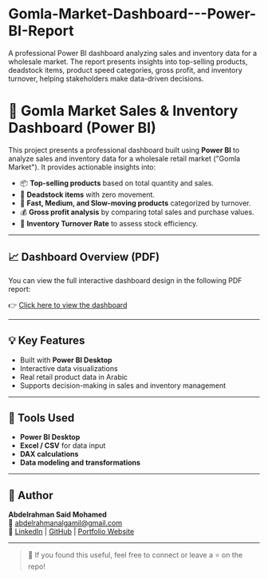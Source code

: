 # Gomla-Market-Dashboard---Power-BI-Report
A professional Power BI dashboard analyzing sales and inventory data for a wholesale market. The report presents insights into top-selling products, deadstock items, product speed categories, gross profit, and inventory turnover, helping stakeholders make data-driven decisions.
# 🛒 Gomla Market Sales & Inventory Dashboard (Power BI)

This project presents a professional dashboard built using **Power BI** to analyze sales and inventory data for a wholesale retail market ("Gomla Market"). It provides actionable insights into:

- 📦 **Top-selling products** based on total quantity and sales.
- 🧊 **Deadstock items** with zero movement.
- 🚀 **Fast, Medium, and Slow-moving products** categorized by turnover.
- 💰 **Gross profit analysis** by comparing total sales and purchase values.
- 🔄 **Inventory Turnover Rate** to assess stock efficiency.

---

## 📈 Dashboard Overview (PDF)

You can view the full interactive dashboard design in the following PDF report:

👉 [Click here to view the dashboard](https://github.com/Abdelrahansaid/Gomla-Market-Dashboard---Power-BI-Report/blob/main/PDF-Dashboard.pdf)

---

## 💡 Key Features

- Built with **Power BI Desktop**
- Interactive data visualizations
- Real retail product data in Arabic
- Supports decision-making in sales and inventory management

---

## 🧰 Tools Used

- **Power BI Desktop**
- **Excel / CSV** for data input
- **DAX calculations**
- **Data modeling and transformations**

---

## 🔗 Author

**Abdelrahman Said Mohamed**  
📧 [abdelrahmanalgamil@gmail.com](mailto:abdelrahmanalgamil@gmail.com)  
🔗 [LinkedIn](https://www.linkedin.com/in/abdelrahmandata) | [GitHub](https://github.com/Abdelrahansaid) | [Portfolio Website](https://abdelrahansaid.github.io/portfolio_website.githup.io/)

---

> 🚀 If you found this useful, feel free to connect or leave a ⭐ on the repo!
